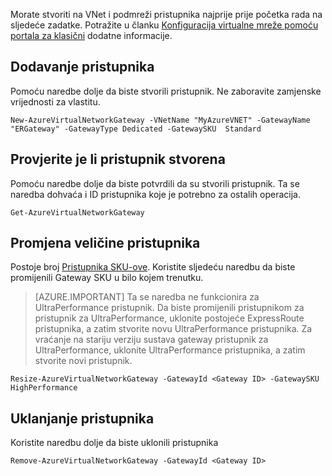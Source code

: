 Morate stvoriti na VNet i podmreži pristupnika najprije prije početka rada na sljedeće zadatke. Potražite u članku [Konfiguracija virtualne mreže pomoću portala za klasični](../articles/expressroute/expressroute-howto-vnet-portal-classic.md) dodatne informacije.   

## <a name="add-a-gateway"></a>Dodavanje pristupnika

Pomoću naredbe dolje da biste stvorili pristupnik. Ne zaboravite zamjenske vrijednosti za vlastitu.

    New-AzureVirtualNetworkGateway -VNetName "MyAzureVNET" -GatewayName "ERGateway" -GatewayType Dedicated -GatewaySKU  Standard

## <a name="verify-the-gateway-was-created"></a>Provjerite je li pristupnik stvorena

Pomoću naredbe dolje da biste potvrdili da su stvorili pristupnik. Ta se naredba dohvaća i ID pristupnika koje je potrebno za ostalih operacija.

    Get-AzureVirtualNetworkGateway

## <a name="resize-a-gateway"></a>Promjena veličine pristupnika

Postoje broj [Pristupnika SKU-ove](../articles/expressroute/expressroute-about-virtual-network-gateways.md). Koristite sljedeću naredbu da biste promijenili Gateway SKU u bilo kojem trenutku.

>[AZURE.IMPORTANT] Ta se naredba ne funkcionira za UltraPerformance pristupnik. Da biste promijenili pristupnikom za pristupnik za UltraPerformance, uklonite postojeće ExpressRoute pristupnika, a zatim stvorite novu UltraPerformance pristupnika. Za vraćanje na stariju verziju sustava gateway pristupnik za UltraPerformance, uklonite UltraPerformance pristupnika, a zatim stvorite novi pristupnik. 

    Resize-AzureVirtualNetworkGateway -GatewayId <Gateway ID> -GatewaySKU HighPerformance

## <a name="remove-a-gateway"></a>Uklanjanje pristupnika

Koristite naredbu dolje da biste uklonili pristupnika

    Remove-AzureVirtualNetworkGateway -GatewayId <Gateway ID>